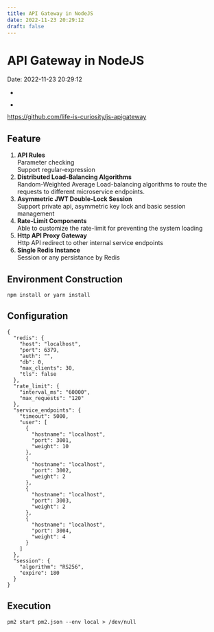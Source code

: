 ```yaml
---
title: API Gateway in NodeJS 
date: 2022-11-23 20:29:12 
draft: false
---
```

# API Gateway in NodeJS
Date: 2022-11-23 20:29:12

<!-- wp:jetpack/slideshow {"ids":[4029,4030],"sizeSlug":"large"} -->
<div class="wp-block-jetpack-slideshow aligncenter" data-effect="slide"><div class="wp-block-jetpack-slideshow_container swiper-container"><ul class="wp-block-jetpack-slideshow_swiper-wrapper swiper-wrapper"><li class="wp-block-jetpack-slideshow_slide swiper-slide"><figure><img alt="" class="wp-block-jetpack-slideshow_image wp-image-4029" data-id="4029" src="https://curiosityforever.files.wordpress.com/2022/05/apigateway-components-1.png?w=1024" /></figure></li><li class="wp-block-jetpack-slideshow_slide swiper-slide"><figure><img alt="" class="wp-block-jetpack-slideshow_image wp-image-4030" data-id="4030" src="https://curiosityforever.files.wordpress.com/2022/05/auth-login-sequence.png?w=1024" /></figure></li></ul><a class="wp-block-jetpack-slideshow_button-prev swiper-button-prev swiper-button-white" role="button"></a><a class="wp-block-jetpack-slideshow_button-next swiper-button-next swiper-button-white" role="button"></a><a aria-label="Pause Slideshow" class="wp-block-jetpack-slideshow_button-pause" role="button"></a><div class="wp-block-jetpack-slideshow_pagination swiper-pagination swiper-pagination-white"></div></div></div>
<!-- /wp:jetpack/slideshow -->

<!-- wp:paragraph -->
<p><a href="https://github.com/life-is-curiosity/js-apigateway" target="_blank" rel="noreferrer noopener">https://github.com/life-is-curiosity/js-apigateway</a></p>
<!-- /wp:paragraph -->

<!-- wp:heading -->
<h2>Feature</h2>
<!-- /wp:heading -->

<!-- wp:list {"ordered":true} -->
<ol><!-- wp:list-item -->
<li><strong>API Rules</strong><br>Parameter checking<br>Support regular-expression<br></li>
<!-- /wp:list-item -->

<!-- wp:list-item -->
<li><strong>Distributed Load-Balancing Algorithms</strong><br>Random-Weighted Average Load-balancing algorithms to route the requests to different microservice endpoints.<br></li>
<!-- /wp:list-item -->

<!-- wp:list-item -->
<li><strong>Asymmetric JWT Double-Lock Session</strong><br>Support private api, asymmetric key lock and basic session management<br></li>
<!-- /wp:list-item -->

<!-- wp:list-item -->
<li><strong>Rate-Limit Components</strong><br>Able to customize the rate-limit for preventing the system loading<br></li>
<!-- /wp:list-item -->

<!-- wp:list-item -->
<li><strong>Http API Proxy Gateway</strong><br>Http API redirect to other internal service endpoints<br></li>
<!-- /wp:list-item -->

<!-- wp:list-item -->
<li><strong>Single Redis Instance</strong><br>Session or any persistance by Redis</li>
<!-- /wp:list-item --></ol>
<!-- /wp:list -->

<!-- wp:heading -->
<h2>Environment Construction</h2>
<!-- /wp:heading -->

<!-- wp:code -->
<pre class="wp-block-code"><code>npm install or yarn install</code></pre>
<!-- /wp:code -->

<!-- wp:heading -->
<h2>Configuration</h2>
<!-- /wp:heading -->

<!-- wp:code -->
<pre class="wp-block-code"><code>{
  "redis": {
    "host": "localhost",
    "port": 6379,
    "auth": "",
    "db": 0,
    "max_clients": 30,
    "tls": false
  },
  "rate_limit": {
    "interval_ms": "60000",
    "max_requests": "120"
  },
  "service_endpoints": {
    "timeout": 5000,
    "user": &#091;
      {
        "hostname": "localhost",
        "port": 3001,
        "weight": 10
      },
      {
        "hostname": "localhost",
        "port": 3002,
        "weight": 2
      },
      {
        "hostname": "localhost",
        "port": 3003,
        "weight": 2
      },
      {
        "hostname": "localhost",
        "port": 3004,
        "weight": 4
      }
    ]
  },
  "session": {
    "algorithm": "RS256",
    "expire": 180
  }
}
</code></pre>
<!-- /wp:code -->

<!-- wp:heading -->
<h2>Execution</h2>
<!-- /wp:heading -->

<!-- wp:code -->
<pre class="wp-block-code"><code>pm2 start pm2.json --env local &gt; /dev/null</code></pre>
<!-- /wp:code -->
